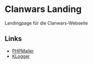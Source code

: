 Clanwars Landing
================
Landingpage für die Clanwars-Webseite

Links
-----
*   [PHPMailer][phpmailer]
*   [KLogger][klogger]

[phpmailer]: <https://github.com/PHPMailer/PHPMailer> "PHPMailer"
[klogger]: <https://github.com/katzgrau/KLogger> "KLogger"
[phpcaptcha]: <https://www.phpcaptcha.org/> "Securimage"

